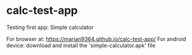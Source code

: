 # calc-test-app
Testing first app: Simple calculator

For browser at: https://marian9364.github.io/calc-test-app/
For android device: download and install the 'simple-calculator.apk' file
